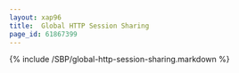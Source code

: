 ```yaml
---
layout: xap96
title:  Global HTTP Session Sharing
page_id: 61867399
---
```


{% include /SBP/global-http-session-sharing.markdown %}
